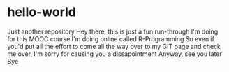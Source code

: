 # hello-world
Just another repository
Hey there, this is just a fun run-through I'm doing for this MOOC course I'm doing online called R-Programming
So even if you'd put all the effort to come all the way over to my GIT page and check me over, I'm sorry for causing you a dissapointment
Anyway, see you later
Bye
